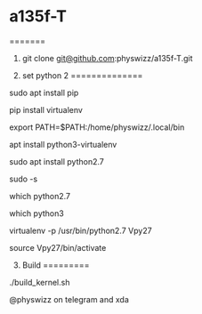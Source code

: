 
# a135f-T
=======


1. git clone git@github.com:physwizz/a135f-T.git

2. set python 2
==============

sudo apt install pip

pip install virtualenv

export PATH=$PATH:/home/physwizz/.local/bin

apt install python3-virtualenv

sudo apt install python2.7

sudo -s

which python2.7

which python3


virtualenv -p /usr/bin/python2.7 Vpy27


source Vpy27/bin/activate

3. Build
=========



./build_kernel.sh

@physwizz on telegram and xda

